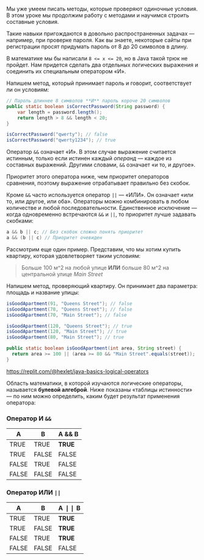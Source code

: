 
Мы уже умеем писать методы, которые проверяют одиночные условия. В этом уроке мы продолжим работу с методами и научимся строить составные условия.

Такие навыки пригождаются в довольно распространенных задачах — например, при проверке пароля. Как вы знаете, некоторые сайты при регистрации просят придумать пароль от 8 до 20 символов в длину.

В математике мы бы написали `8 <= x <= 20`, но в Java такой трюк не пройдет. Нам придется сделать два отдельных логических выражения и соединить их специальным оператором «И».

Напишем метод, который принимает пароль и говорит, соответствует ли он условиям:

```java
// Пароль длиннее 8 символов **И** пароль короче 20 символов
public static boolean isCorrectPassword(String password) {
    var length = password.length();
    return length > 8 && length < 20;
}

isCorrectPassword("qwerty"); // false
isCorrectPassword("qwerty1234"); // true
```

Оператор `&&` означает «И». В этом случае выражение считается истинным, только если истинен каждый *операнд* — каждое из составных выражений. Другими словами, `&&` означает «и то, и другое».

Приоритет этого оператора ниже, чем приоритет операторов сравнения, поэтому выражение отрабатывает правильно без скобок.

Кроме `&&` часто используется оператор `||` — «ИЛИ». Он означает «или то, или другое, или оба». Операторы можно комбинировать в любом количестве и любой последовательности. Единственное исключение — когда одновременно встречаются `&&` и `||`, то приоритет лучше задавать скобками:

```java
a && b || c; // Без скобок сложно понять приоритет
a && (b || c) // Приоритет очевиден
```

Рассмотрим еще один пример. Представим, что мы хотим купить квартиру, которая удовлетворяет таким условиям:

> Больше 100 м^2 на любой улице **ИЛИ** больше 80 м^2 на центральной улице *Main Street*

Напишем метод, проверяющий квартиру. Он принимает два параметра: площадь и название улицы:

```java
isGoodApartment(91, "Queens Street"); // false
isGoodApartment(78, "Queens Street"); // false
isGoodApartment(70, "Main Street"); // false

isGoodApartment(120, "Queens Street"); // true
isGoodApartment(120, "Main Street"); // true
isGoodApartment(80, "Main Street"); // true

public static boolean isGoodApartment(int area, String street) {
  return area >= 100 || (area >= 80 && "Main Street".equals(street));
}
```

https://replit.com/@hexlet/java-basics-logical-operators

Область математики, в которой изучаются логические операторы, называется **булевой алгеброй**. Ниже показаны «таблицы истинности» — по ним можно определить, каким будет результат применения оператора:

### Оператор И `&&`

| A     | B     | A && B   |
| ----- | ----- | -------  |
| TRUE  | TRUE  | **TRUE** |
| TRUE  | FALSE | FALSE    |
| FALSE | TRUE  | FALSE    |
| FALSE | FALSE | FALSE    |

### Оператор ИЛИ `||`

| A     | B     | A &VerticalSeparator;&VerticalSeparator; B |
| ----- | ----- | -------- |
| TRUE  | TRUE  | **TRUE** |
| TRUE  | FALSE | **TRUE** |
| FALSE | TRUE  | **TRUE** |
| FALSE | FALSE | FALSE    |
